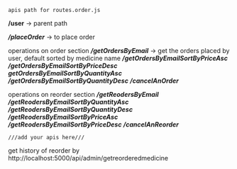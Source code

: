 `apis path for routes.order.js`

**/user** -> parent path

***/placeOrder*** -> to place order

operations on order section 
***/getOrdersByEmail*** -> get the orders placed by user, default sorted by medicine name
***/getOrdersByEmailSortByPriceAsc***
***/getOrdersByEmailSortByPriceDesc***
***getOrdersByEmailSortByQuantityAsc***
***/getOrdersByEmailSortByQuantityDesc***
***/cancelAnOrder***

operations on reorder section
***/getReodersByEmail***
***/getReodersByEmailSortByQuantityAsc***
***/getReodersByEmailSortByQuantityDesc***
***/getReodersByEmailSortByPriceAsc***
***/getReodersByEmailSortByPriceDesc***
***/cancelAnReorder***

`///add your apis here///`

get history of reorder by 
http://localhost:5000/api/admin/getreorderedmedicine